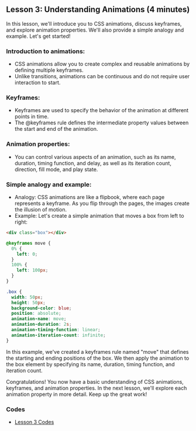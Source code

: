 ## Lesson 3: Understanding Animations (4 minutes)

In this lesson, we'll introduce you to CSS animations, discuss keyframes, and explore animation properties. We'll also provide a simple analogy and example. Let's get started!

### Introduction to animations:

- CSS animations allow you to create complex and reusable animations by defining multiple keyframes.
- Unlike transitions, animations can be continuous and do not require user interaction to start.

### Keyframes:

- Keyframes are used to specify the behavior of the animation at different points in time.
- The @keyframes rule defines the intermediate property values between the start and end of the animation.

### Animation properties:

- You can control various aspects of an animation, such as its name, duration, timing function, and delay, as well as its iteration count, direction, fill mode, and play state.

### Simple analogy and example:

- Analogy: CSS animations are like a flipbook, where each page represents a keyframe. As you flip through the pages, the images create the illusion of motion.
- Example: Let's create a simple animation that moves a box from left to right:

```html
<div class="box"></div>
```

```css
@keyframes move {
  0% {
    left: 0;
  }
  100% {
    left: 100px;
  }
}

.box {
  width: 50px;
  height: 50px;
  background-color: blue;
  position: absolute;
  animation-name: move;
  animation-duration: 2s;
  animation-timing-function: linear;
  animation-iteration-count: infinite;
}
```

In this example, we've created a keyframes rule named "move" that defines the starting and ending positions of the box. We then apply the animation to the box element by specifying its name, duration, timing function, and iteration count.

Congratulations! You now have a basic understanding of CSS animations, keyframes, and animation properties. In the next lesson, we'll explore each animation property in more detail. Keep up the great work!

### Codes

- [Lesson 3 Codes](Lesson-3-Examples.html)
